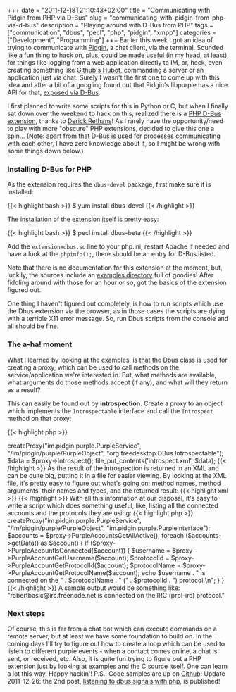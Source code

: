 +++
date = "2011-12-18T21:10:43+02:00"
title = "Communicating with Pidgin from PHP via D-Bus"
slug = "communicating-with-pidgin-from-php-via-d-bus"
description = "Playing around with D-Bus from PHP"
tags = ["communication", "dbus", "pecl", "php", "pidgin", "xmpp"]
categories = ["Development", "Programming"]
+++
Earlier this week I got an idea of trying to communicate with <a href="http://pidgin.im/">Pidgin</a>, a chat client, via the terminal. Sounded like a fun thing to hack on, plus, could be made useful (in my head, at least), for things like logging from a web application directly to IM, or, heck, even creating something like <a href="https://github.com/github/hubot">Github's Hubot</a>, commanding a server or an application just via chat. Surely I wasn't the first one to come up with this idea and after a bit of a googling found out that Pidgin's libpurple has a nice API for that, <a href="http://developer.pidgin.im/wiki/DbusHowto">exposed via D-Bus</a>.

I first planned to write some scripts for this in Python or C, but when I finally sat down over the weekend to hack on this, realized there is a <a href="http://pecl.php.net/package/DBus">PHP D-Bus extension</a>, thanks to <a href="http://derickrethans.nl/">Derick Rethans</a>! As I rarely have the opportunity/need to play with more "obscure" PHP extensions, decided to give this one a spin... (Note: apart from that D-Bus is used for processes communicating with each other, I have zero knowledge about it, so I might be wrong with some things down below.)

<h3>Installing D-Bus for PHP</h3>

As the extension requires the <code>dbus-devel</code> package, first make sure it is installed:

{{< highlight bash >}}
$ yum install dbus-devel
{{< /highlight >}}

The installation of the extension itself is pretty easy:

{{< highlight bash >}}
$ pecl install dbus-beta
{{< /highlight >}}

Add the <code>extension=dbus.so</code> line to your php.ini, restart Apache if needed and have a look at the <code>phpinfo();</code>, there should be an entry for D-Bus listed.

Note that there is no documentation for this extension at the moment, but, luckily, the sources include an <a href="http://svn.php.net/viewvc/pecl/dbus/trunk/examples/">examples directory</a> full of goodies! After fiddling around with those for an hour or so, got the basics of the extension figured out.

One thing I haven't figured out completely, is how to run scripts which use the Dbus extension via the browser, as in those cases the scripts are dying with a terrible X11 error message. So, run Dbus scripts from the console and all should be fine. 

<h3>The a-ha! moment</h3>

What I learned by looking at the examples, is that the Dbus class is used for creating a proxy, which can be used to call methods on the service/application we're interested in. But, what methods are available, what arguments do those methods accept (if any), and what will they return as a result?

This can easily be found out by <strong>introspection</strong>. Create a proxy to an object which implements the <code>Introspectable</code> interface and call the <code>Introspect</code> method on that proxy:

{{< highlight php >}}
<?php

$dbus = new Dbus;

$proxy = $dbus->createProxy("im.pidgin.purple.PurpleService",
                            "/im/pidgin/purple/PurpleObject",
                            "org.freedesktop.DBus.Introspectable");

$data = $proxy->Introspect();

file_put_contents('introspect.xml', $data);
{{< /highlight >}}

As the result of the introspection is returned in an XML and can be quite big, putting it in a file for easier viewing.

By looking at the XML file, it's pretty easy to figure out what's going on; method names, method arguments, their names and types, and the returned result:

{{< highlight xml >}}
<method name="PurpleAccountGetUsername">
  <arg name="account" type="i" direction="in"></arg>
  <arg name="RESULT" type="s" direction="out"></arg>
</method>
{{< /highlight >}}

With all this information at our disposal, it's easy to write a script which does something useful, like, listing all the connected accounts and the protocols they are using:

{{< highlight php >}}
<?php

$dbus = new Dbus;

$proxy = $dbus->createProxy("im.pidgin.purple.PurpleService",
                            "/im/pidgin/purple/PurpleObject",
                            "im.pidgin.purple.PurpleInterface");

$accounts = $proxy->PurpleAccountsGetAllActive();

foreach ($accounts->getData() as $account) {
    if ($proxy->PurpleAccountIsConnected($account)) {
        $username = $proxy->PurpleAccountGetUsername($account);
        $protocolId = $proxy->PurpleAccountGetProtocolId($account);
        $protocolName = $proxy->PurpleAccountGetProtocolName($account);
        echo $username . " is connected on the " . $protocolName
                       . " (" . $protocolId . ") protocol.\n";
    }
}
{{< /highlight >}}

A sample output would be something like: "robertbasic@irc.freenode.net is connected on the IRC (prpl-irc) protocol."

<h3>Next steps</h3>

Of course, this is far from a chat bot which can execute commands on a remote server, but at least we have some foundation to build on. In the coming days I'll try to figure out how to create a loop which can be used to listen to different purple events - when a contact comes online, a chat is sent, or received, etc.

Also, it is quite fun trying to figure out a PHP extension just by looking at examples and the C source itself. One can learn a lot this way.

Happy hackin'!

P.S.: Code samples are up on <a href="https://github.com/robertbasic/blog-examples/tree/master/dbus">Github</a>!

Update 2011-12-26: the 2nd post, <a href="http://robertbasic.com/blog/listening-to-dbus-signals-with-php/">listening to dbus signals with php</a>, is published!
